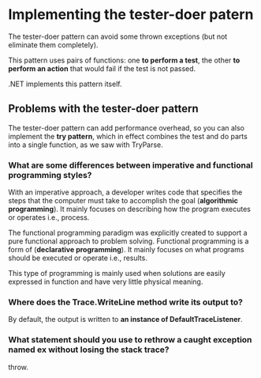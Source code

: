 # Implementing the tester-doer patern

The tester-doer pattern can avoid some thrown exceptions (but not eliminate them completely). 

This pattern uses pairs of functions: one **to perform a test**, the other **to perform an action** that would fail if the test is not passed.

.NET implements this pattern itself. 

## Problems with the tester-doer pattern

The tester-doer pattern can add performance overhead, so you can also implement the **try pattern**, which in effect combines the test and do parts into a single function, as we saw with TryParse.

### What are some differences between imperative and functional programming styles?

With an imperative approach, a developer writes code that specifies the steps that the computer must take to accomplish the goal (**algorithmic programming**).
It mainly focuses on describing how the program executes or operates i.e., process.

The functional programming paradigm was explicitly created to support a pure functional approach to problem solving. Functional programming is a form of (**declarative programming**).
It mainly focuses on what programs should be executed or operate i.e., results.

 This type of programming is mainly used when solutions are easily expressed in function and have very little physical meaning.

### Where does the Trace.WriteLine method write its output to?

By default, the output is written to **an instance of DefaultTraceListener**.

### What statement should you use to rethrow a caught exception named ex without losing the stack trace?

throw.